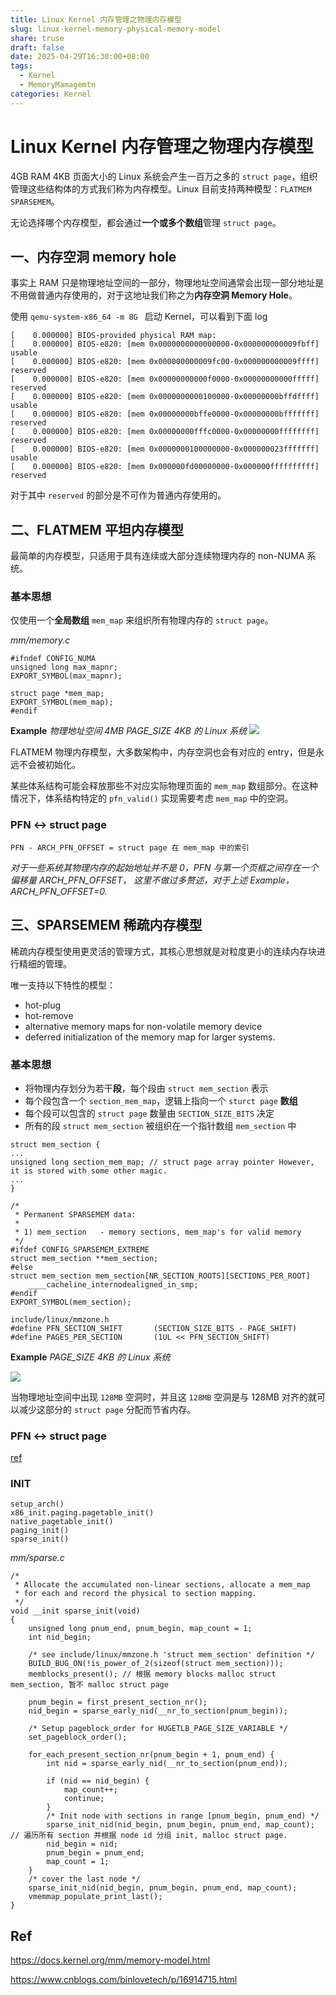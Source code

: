 ```yaml
---
title: Linux Kernel 内存管理之物理内存模型
slug: linux-kernel-memory-physical-memory-model
share: truse
draft: false
date: 2025-04-29T16:30:00+08:00
tags:
  - Kernel
  - MemoryMamagemtn
categories: Kernel
---
```


# Linux Kernel 内存管理之物理内存模型

4GB RAM 4KB 页面大小的 Linux 系统会产生一百万之多的 `struct page`，组织管理这些结构体的方式我们称为内存模型。Linux 目前支持两种模型：`FLATMEM` `SPARSEMEM`。

无论选择哪个内存模型，都会通过**一个或多个数组**管理 `struct page`。


## 一、内存空洞 memory hole

事实上 RAM 只是物理地址空间的一部分，物理地址空间通常会出现一部分地址是不用做普通内存使用的，对于这地址我们称之为**内存空洞 Memory Hole**。

使用 `qemu-system-x86_64 -m 8G ` 启动 Kernel，可以看到下面 log
```
[    0.000000] BIOS-provided physical RAM map:
[    0.000000] BIOS-e820: [mem 0x0000000000000000-0x000000000009fbff] usable
[    0.000000] BIOS-e820: [mem 0x000000000009fc00-0x000000000009ffff] reserved
[    0.000000] BIOS-e820: [mem 0x00000000000f0000-0x00000000000fffff] reserved
[    0.000000] BIOS-e820: [mem 0x0000000000100000-0x00000000bffdffff] usable
[    0.000000] BIOS-e820: [mem 0x00000000bffe0000-0x00000000bfffffff] reserved
[    0.000000] BIOS-e820: [mem 0x00000000fffc0000-0x00000000ffffffff] reserved
[    0.000000] BIOS-e820: [mem 0x0000000100000000-0x000000023fffffff] usable
[    0.000000] BIOS-e820: [mem 0x000000fd00000000-0x000000ffffffffff] reserved
```

对于其中 `reserved` 的部分是不可作为普通内存使用的。

## 二、FLATMEM 平坦内存模型

最简单的内存模型，只适用于具有连续或大部分连续物理内存的 non-NUMA 系统。

### 基本思想

仅使用一个**全局数组** `mem_map` 来组织所有物理内存的 `struct page`。

*mm/memory.c*
```
#ifndef CONFIG_NUMA
unsigned long max_mapnr;
EXPORT_SYMBOL(max_mapnr);

struct page *mem_map;
EXPORT_SYMBOL(mem_map);
#endif
```

**Example** *物理地址空间 4MB PAGE_SIZE 4KB 的 Linux 系统*
![](https://img.jaxwang28.top/2025/04/0068e2e33ea222f51b9b2c73f2db3834.png)

FLATMEM 物理内存模型，大多数架构中，内存空洞也会有对应的 entry，但是永远不会被初始化。

某些体系结构可能会释放那些不对应实际物理页面的 `mem_map` 数组部分。在这种情况下，体系结构特定的 `pfn_valid()` 实现需要考虑 `mem_map` 中的空洞。

### PFN <-> struct page 


```
PFN - ARCH_PFN_OFFSET = struct page 在 mem_map 中的索引
```
*对于一些系统其物理内存的起始地址并不是 0，PFN 与第一个页框之间存在一个偏移量 ARCH_PFN_OFFSET， 这里不做过多赘述，对于上述 Example，ARCH_PFN_OFFSET=0.*


## 三、SPARSEMEM 稀疏内存模型

稀疏内存模型使用更灵活的管理方式，其核心思想就是对粒度更小的连续内存块进行精细的管理。

唯一支持以下特性的模型：
* hot-plug 
* hot-remove 
* alternative memory maps for non-volatile memory device
* deferred initialization of the memory map for larger systems.

### 基本思想

* 将物理内存划分为若干**段**，每个段由 `struct mem_section` 表示
* 每个段包含一个 `section_mem_map`，逻辑上指向一个 `sturct page` **数组**
* 每个段可以包含的 `struct page` 数量由 `SECTION_SIZE_BITS` 决定
* 所有的段 `struct mem_section` 被组织在一个指针数组 `mem_section` 中

```
struct mem_section {
... 
unsigned long section_mem_map; // struct page array pointer However, it is stored with some other magic.
...
}
```

```
/*
 * Permanent SPARSEMEM data:
 *
 * 1) mem_section	- memory sections, mem_map's for valid memory
 */
#ifdef CONFIG_SPARSEMEM_EXTREME
struct mem_section **mem_section;
#else
struct mem_section mem_section[NR_SECTION_ROOTS][SECTIONS_PER_ROOT]
	____cacheline_internodealigned_in_smp;
#endif
EXPORT_SYMBOL(mem_section);
```

```
include/linux/mmzone.h
#define PFN_SECTION_SHIFT       (SECTION_SIZE_BITS - PAGE_SHIFT)
#define PAGES_PER_SECTION       (1UL << PFN_SECTION_SHIFT)
```

**Example** *PAGE_SIZE 4KB 的 Linux 系统*

![](https://img.jaxwang28.top/2025/04/fdda9f44385a4f7f2a896762576dc212.png)

当物理地址空间中出现 `128MB` 空洞时，并且这 `128MB` 空洞是与 128MB 对齐的就可以减少这部分的 `struct page` 分配而节省内存。

### PFN <-> struct page 

[ref](https://docs.kernel.org/mm/memory-model.html#:~:text=With%20SPARSEMEM%20there%20are%20two%20possible%20ways%20to%20convert%20a%20PFN%20to%20the%20corresponding%20struct%20page)

### INIT

```
setup_arch()
x86_init.paging.pagetable_init()
native_pagetable_init()
paging_init()
sparse_init()
```


*mm/sparse.c*
```
/*
 * Allocate the accumulated non-linear sections, allocate a mem_map
 * for each and record the physical to section mapping.
 */
void __init sparse_init(void)
{
	unsigned long pnum_end, pnum_begin, map_count = 1;
	int nid_begin;

	/* see include/linux/mmzone.h 'struct mem_section' definition */
	BUILD_BUG_ON(!is_power_of_2(sizeof(struct mem_section)));
	memblocks_present(); // 根据 memory blocks malloc struct mem_section, 暂不 malloc struct page

	pnum_begin = first_present_section_nr();
	nid_begin = sparse_early_nid(__nr_to_section(pnum_begin));

	/* Setup pageblock_order for HUGETLB_PAGE_SIZE_VARIABLE */
	set_pageblock_order();

	for_each_present_section_nr(pnum_begin + 1, pnum_end) {
		int nid = sparse_early_nid(__nr_to_section(pnum_end));

		if (nid == nid_begin) {
			map_count++;
			continue;
		}
		/* Init node with sections in range [pnum_begin, pnum_end) */
		sparse_init_nid(nid_begin, pnum_begin, pnum_end, map_count);  // 遍历所有 section 并根据 node id 分组 init, malloc struct page.
		nid_begin = nid;
		pnum_begin = pnum_end;
		map_count = 1;
	}
	/* cover the last node */
	sparse_init_nid(nid_begin, pnum_begin, pnum_end, map_count);
	vmemmap_populate_print_last();
}

```

## Ref
https://docs.kernel.org/mm/memory-model.html

https://www.cnblogs.com/binlovetech/p/16914715.html